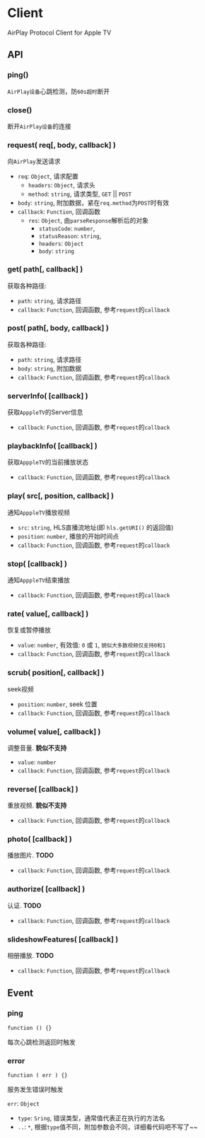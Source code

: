 Client
=================

AirPlay Protocol Client for Apple TV


## API


### ping()

`AirPlay设备`心跳检测，防`60s超时`断开


### close()

断开`AirPlay设备`的连接



### request( req[, body, callback] )

向`AirPlay`发送请求

+ `req`: `Object`, 请求配置
	- `headers`: `Object`, 请求头
	- `method`: `string`, 请求类型, `GET` || `POST`
+ `body`: `string`, 附加数据，紧在`req.method`为`POST`时有效
+ `callback`: `Function`, 回调函数
	- `res`: `Object`, 由`parseResponse`解析后的对象
		+ `statusCode`: `number`,
       + `statusReason`: `string`,
       + `headers`: `Object`
       + `body`: `string`



### get( path[, callback] )

获取各种路径:

+ `path`: `string`, 请求路径
+ `callback`: `Function`, 回调函数, 参考`request`的`callback`



### post( path[, body, callback] )

获取各种路径:

+ `path`: `string`, 请求路径
+ `body`: `string`, 附加数据
+ `callback`: `Function`, 回调函数, 参考`request`的`callback`



### serverInfo( [callback] )

获取`ApppleTV`的Server信息

+ `callback`: `Function`, 回调函数, 参考`request`的`callback`


### playbackInfo( [callback] )

获取`ApppleTV`的当前播放状态

+ `callback`: `Function`, 回调函数, 参考`request`的`callback`


### play( src[, position, callback] )

通知`ApppleTV`播放视频

+ `src`: `string`, HLS直播流地址(即 `hls.getURI()` 的返回值)
+ `position`: `number`, 播放的开始时间点
+ `callback`: `Function`, 回调函数, 参考`request`的`callback`


### stop( [callback] )

通知`ApppleTV`结束播放

+ `callback`: `Function`, 回调函数, 参考`request`的`callback`


### rate( value[, callback] )

恢复或暂停播放

+ `value`: `number`, 有效值: `0` 或 `1`, `貌似大多数视频仅支持0和1`
+ `callback`: `Function`, 回调函数, 参考`request`的`callback`


### scrub( position[, callback] )

seek视频

+ `position`: `number`, seek 位置
+ `callback`: `Function`, 回调函数, 参考`request`的`callback`


### volume( value[, callback] )

调整音量. **貌似不支持**

+ `value`: `number`
+ `callback`: `Function`, 回调函数, 参考`request`的`callback`


### reverse( [callback] )

重放视频. **貌似不支持**

+ `callback`: `Function`, 回调函数, 参考`request`的`callback`

### photo( [callback] )

播放图片. **TODO**

+ `callback`: `Function`, 回调函数, 参考`request`的`callback`


### authorize( [callback] )

认证. **TODO**

+ `callback`: `Function`, 回调函数, 参考`request`的`callback`


### slideshowFeatures( [callback] )

相册播放. **TODO**

+ `callback`: `Function`, 回调函数, 参考`request`的`callback`







## Event

### ping

	function () {}

每次心跳检测返回时触发



### error

	function ( err ) {}

服务发生错误时触发

`err`: `Object`

+ `type`: `Sring`, 错误类型，通常值代表正在执行的方法名
+ `..`: `*`, 根据`type`值不同，附加参数会不同，详细看代码吧不写了~~
